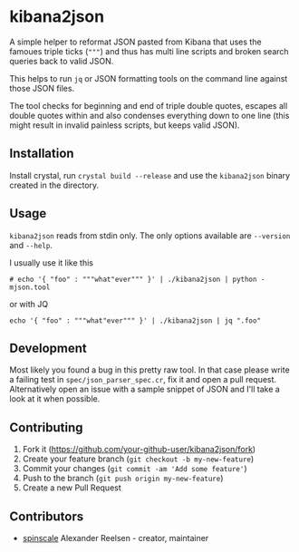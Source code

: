 # kibana2json

A simple helper to reformat JSON pasted from Kibana that uses the famoues triple ticks (`"""`) and thus has multi line scripts and broken search queries back to valid JSON.

This helps to run `jq` or JSON formatting tools on the command line against those JSON files.

The tool checks for beginning and end of triple double quotes, escapes all double quotes within and also condenses everything down to one line (this might result in invalid painless scripts, but keeps valid JSON).

## Installation

Install crystal, run `crystal build --release` and use the `kibana2json` binary created in the directory.

## Usage

`kibana2json` reads from stdin only. The only options available are `--version` and `--help`.

I usually use it like this

```
# echo '{ "foo" : """what"ever""" }' | ./kibana2json | python -mjson.tool
```

or with JQ

```
echo '{ "foo" : """what"ever""" }' | ./kibana2json | jq ".foo"
```

## Development

Most likely you found a bug in this pretty raw tool.
In that case please write a failing test in `spec/json_parser_spec.cr`, fix it and open a pull request. Alternatively open an issue with a sample snippet of JSON and I'll take a look at it when possible.

## Contributing

1. Fork it (<https://github.com/your-github-user/kibana2json/fork>)
2. Create your feature branch (`git checkout -b my-new-feature`)
3. Commit your changes (`git commit -am 'Add some feature'`)
4. Push to the branch (`git push origin my-new-feature`)
5. Create a new Pull Request

## Contributors

- [spinscale](https://github.com/spinscale) Alexander Reelsen - creator, maintainer
